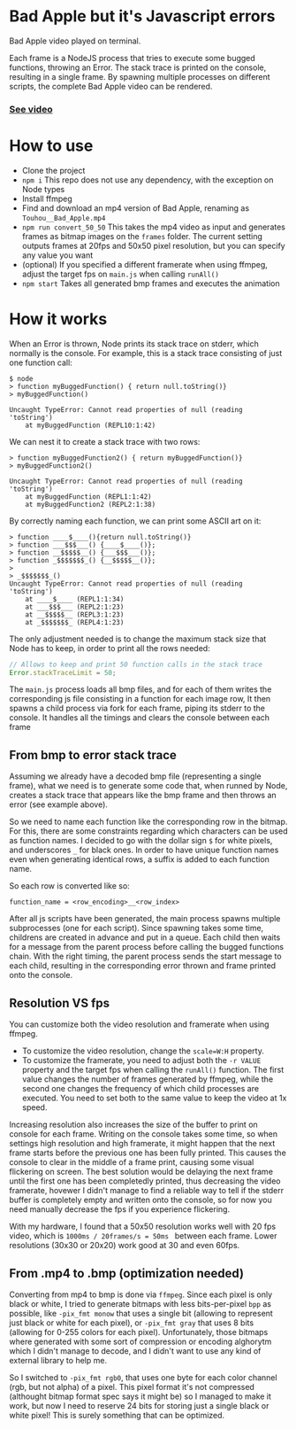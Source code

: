 # Bad Apple but it's Javascript errors
Bad Apple video played on terminal.

Each frame is a NodeJS process that tries to execute some bugged functions, throwing an Error. The stack trace is printed on the console, resulting in a single frame. By spawning multiple processes on different scripts, the complete Bad Apple video can be rendered.

### [See video](https://youtu.be/eLO-nH3dcNk)

# How to use
- Clone the project
- `npm i` This repo does not use any dependency, with the exception on Node types
- Install ffmpeg
- Find and download an mp4 version of Bad Apple, renaming as `Touhou__Bad_Apple.mp4`
- `npm run convert_50_50` This takes the mp4 video as input and generates frames as bitmap images on the `frames` folder. The current setting outputs frames at 20fps and 50x50 pixel resolution, but you can specify any value you want
- (optional) If you specified a different framerate when using ffmpeg, adjust the target fps on `main.js` when calling `runAll()`
- `npm start` Takes all generated bmp frames and executes the animation



# How it works
When an Error is thrown, Node prints its stack trace on stderr, which normally is the console.
For example, this is a stack trace consisting of just one function call:
```
$ node
> function myBuggedFunction() { return null.toString()}
> myBuggedFunction()

Uncaught TypeError: Cannot read properties of null (reading 'toString')
    at myBuggedFunction (REPL10:1:42)
```

We can nest it to create a stack trace with two rows:
```
> function myBuggedFunction2() { return myBuggedFunction()}
> myBuggedFunction2()

Uncaught TypeError: Cannot read properties of null (reading 'toString')
    at myBuggedFunction (REPL1:1:42)
    at myBuggedFunction2 (REPL2:1:38)
```

By correctly naming each function, we can print some ASCII art on it:
```
> function ____$____(){return null.toString()}
> function ___$$$___() {____$____()};
> function __$$$$$__() {___$$$___()};
> function _$$$$$$$_() {__$$$$$__()};
> 
> _$$$$$$$_()
Uncaught TypeError: Cannot read properties of null (reading 'toString')
    at ____$____ (REPL1:1:34)
    at ___$$$___ (REPL2:1:23)
    at __$$$$$__ (REPL3:1:23)
    at _$$$$$$$_ (REPL4:1:23)
```

 The only adjustment needed is to change the maximum stack size that Node has to keep, in order to print all the rows needed:

```js
// Allows to keep and print 50 function calls in the stack trace
Error.stackTraceLimit = 50;
```


The `main.js` process loads all bmp files, and for each of them writes the corresponding js file consisting in a function for each image row,
It then spawns a child process via fork for each frame, piping its stderr to the console. It handles all the timings and clears the console between each frame

## From bmp to error stack trace
Assuming we already have a decoded bmp file (representing a single frame), what we need is to generate some code that, when runned by Node, creates a stack trace that appears like the bmp frame and then throws an error (see example above).

So we need to name each function like the corresponding row in the bitmap.
For this, there are some constraints regarding which characters can be used as function names. I decided to go with the dollar sign `$` for white pixels, and underscores `_` for black ones. In order to have unique function names even when generating identical rows, a suffix is added to each function name.

So each row is converted like so:
```
function_name = <row_encoding>__<row_index>
```


After all js scripts have been generated, the main process spawns multiple subprocesses (one for each script). Since spawning takes some time, childrens are created in advance and put in a queue. Each child then waits for a message from the parent process before calling the bugged functions chain. With the right timing, the parent process sends the start message to each child, resulting in the corresponding error thrown and frame printed onto the console.


## Resolution VS fps
You can customize both the video resolution and framerate when using ffmpeg.
- To customize the video resolution, change the `scale=W:H` property.
- To customize the framerate, you need to adjust both the `-r VALUE` property and the target fps when calling the `runAll()` function. The first value changes the number of frames generated by ffmpeg, while the second one changes the frequency of which child processes are executed. You need to set both to the same value to keep the video at 1x speed.

Increasing resolution also increases the size of the buffer to print on console for each frame. Writing on the console takes some time, so when settings high resolution and high framerate, it might happen that the next frame starts before the previous one has been fully printed. This causes the console to clear in the middle of a frame print, causing some visual flickering on screen. The best solution would be delaying the next frame until the first one has been completedly printed, thus decreasing the video framerate, hovewer I didn't manage to find a reliable way to tell if the stderr buffer is completely empty and written onto the console, so for now you need manually decrease the fps if you experience flickering.

With my hardware, I found that a 50x50 resolution works well with 20 fps video, which is `1000ms / 20frames/s = 50ms ` between each frame. Lower resolutions (30x30 or 20x20) work good at 30 and even 60fps.


## From .mp4 to .bmp (optimization needed)

Converting from mp4 to bmp is done via `ffmpeg`. Since each pixel is only black or white, I tried to generate bitmaps with less bits-per-pixel `bpp` as possible, like `-pix_fmt monow` that uses a single bit (allowing to represent just black or white for each pixel), or `-pix_fmt gray` that uses 8 bits (allowing for 0-255 colors for each pixel). Unfortunately, those bitmaps where generated with some sort of compression or encoding alghorytm which I didn't manage to decode, and I didn't want to use any kind of external library to help me.

So I switched to `-pix_fmt rgb0`, that uses one byte for each color channel (rgb, but not alpha) of a pixel. This pixel format it's not compressed (althought bitmap format spec says it might be) so I managed to make it work, but now I need to reserve 24 bits for storing just a single black or white pixel! This is surely something that can be optimized.


